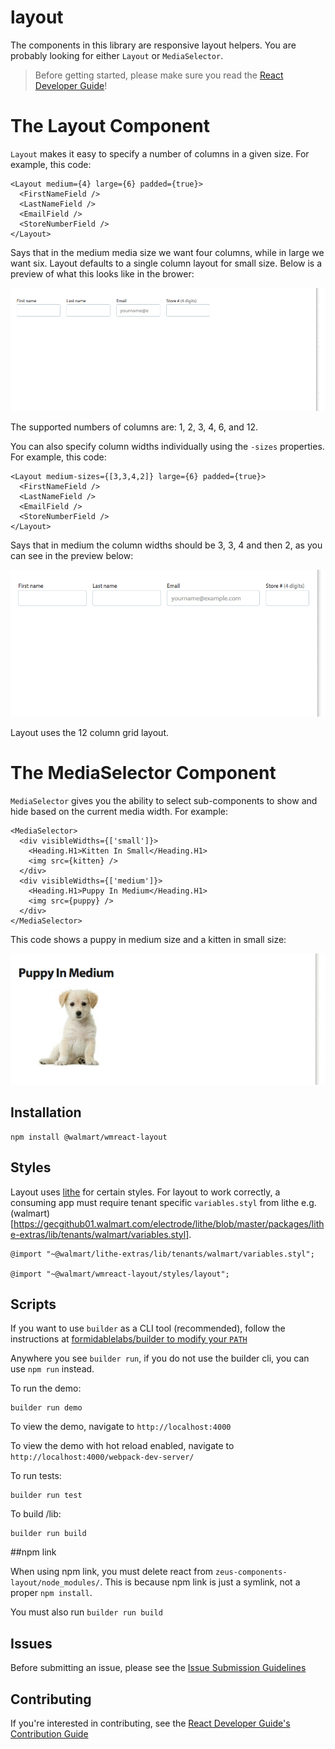 # layout

The components in this library are responsive layout helpers. You are probably looking for either `Layout` or `MediaSelector`.

> Before getting started, please make sure you read the [React Developer Guide](https://gecgithub01.walmart.com/react/react-dev-guide)!

# The Layout Component

`Layout` makes it easy to specify a number of columns in a given size. For example, this code:

```
<Layout medium={4} large={6} padded={true}>
  <FirstNameField />
  <LastNameField />
  <EmailField />
  <StoreNumberField />
</Layout>
```

Says that in the medium media size we want four columns, while in large we want six. Layout defaults to a single column layout for small size. Below is a preview of what this looks like in the brower:

![Simple Layout](./images/layout-simple.gif)

The supported numbers of columns are: 1, 2, 3, 4, 6, and 12.

You can also specify column widths individually using the `-sizes` properties. For example, this code:

```
<Layout medium-sizes={[3,3,4,2]} large={6} padded={true}>
  <FirstNameField />
  <LastNameField />
  <EmailField />
  <StoreNumberField />
</Layout>
```

Says that in medium the column widths should be 3, 3, 4 and then 2, as you can see in the preview below:

![Layout with sizes](./images/layout-with-sizes.gif)

Layout uses the 12 column grid layout.

# The MediaSelector Component

`MediaSelector` gives you the ability to select sub-components to show and hide based on the current media width. For example:

```
<MediaSelector>
  <div visibleWidths={['small']}>
    <Heading.H1>Kitten In Small</Heading.H1>
    <img src={kitten} />
  </div>
  <div visibleWidths={['medium']}>
    <Heading.H1>Puppy In Medium</Heading.H1>
    <img src={puppy} />
  </div>
</MediaSelector>
```

This code shows a puppy in medium size and a kitten in small size:

![Media Selector demo](./images/media-selector.gif)

## Installation

```
npm install @walmart/wmreact-layout
```

## Styles

Layout uses [lithe](https://gecgithub01.walmart.com/electrode/lithe) for certain styles. For layout to work correctly, a consuming app must require tenant specific `variables.styl` from lithe e.g. (walmart)[https://gecgithub01.walmart.com/electrode/lithe/blob/master/packages/lithe-extras/lib/tenants/walmart/variables.styl].

```
@import "~@walmart/lithe-extras/lib/tenants/walmart/variables.styl";

@import "~@walmart/wmreact-layout/styles/layout";
```

## Scripts


If you want to use `builder` as a CLI tool (recommended), follow the instructions at [formidablelabs/builder to modify your `PATH`](https://github.com/formidablelabs/builder#local-install)

Anywhere you see `builder run`, if you do not use the builder cli, you can use `npm run` instead.

To run the demo:

```
builder run demo
```

To view the demo, navigate to `http://localhost:4000`

To view the demo with hot reload enabled, navigate to `http://localhost:4000/webpack-dev-server/`

To run tests:

```
builder run test
```

To build /lib:

```
builder run build
```

##npm link

When using npm link, you must delete react from `zeus-components-layout/node_modules/`. This is because npm link is just a symlink, not a proper `npm install`.

You must also run `builder run build`
## Issues

Before submitting an issue, please see the [Issue Submission Guidelines](https://gecgithub01.walmart.com/react/react-dev-guide#submitting-issues)

## Contributing

If you're interested in contributing, see the [React Developer Guide's Contribution Guide](https://gecgithub01.walmart.com/react/react-dev-guide#contributing)
